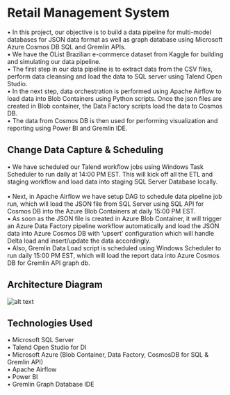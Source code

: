 # Retail Management System

• In this project, our objective is to build a data pipeline for multi-model databases for JSON data format as well as graph database using Microsoft Azure Cosmos DB SQL and Gremlin APIs. <br/>
• We have the OList Brazilian e-commerce dataset from Kaggle for building and simulating our data pipeline. <br/>
• The first step in our data pipeline is to extract data from the CSV files, perform data cleansing and load the data to SQL server using Talend Open Studio. <br/>
• In the next step, data orchestration is performed using Apache Airflow to load data into Blob Containers using Python scripts. Once the json files are created in Blob container, the Data Factory scripts load the data to Cosmos DB. <br/>
• The data from Cosmos DB is then used for performing visualization and reporting using Power BI and Gremlin IDE. <br/>

<h2> Change Data Capture & Scheduling</h2>

• We have scheduled our Talend workflow jobs using Windows Task Scheduler to run daily at 14:00 PM EST. This will kick off all the ETL and staging workflow and load data into staging SQL Server Database locally. <br/>  
• Next, in Apache Airflow we have setup DAG to schedule data pipeline job run, which will load the JSON file from SQL Server using SQL API for Cosmos DB into the Azure Blob Containers at daily 15:00 PM EST. <br/>
• As soon as the JSON file is created in Azure Blob Container, it will trigger an Azure Data Factory pipeline workflow automatically and load the JSON data into Azure Cosmos DB with ‘upsert’ configuration which will handle Delta load and insert/update the data accordingly. <br/>
• Also, Gremlin Data Load script is scheduled using Windows Scheduler to run daily 15:00 PM EST, which will load the report data into Azure Cosmos DB for Gremlin API graph db. <br/>

<h2>Architecture Diagram</h2>

![alt text](https://i.imgur.com/tqJTzjW.png)

<h2>Technologies Used</h2>

• Microsoft SQL Server <br/>
• Talend Open Studio for DI <br/>
• Microsoft Azure (Blob Container, Data Factory, CosmosDB for SQL & Gremlin API) <br/>
• Apache Airflow <br/>
• Power BI <br/>
• Gremlin Graph Database IDE <br/>

